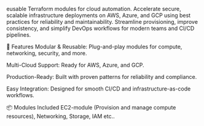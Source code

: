eusable Terraform modules for cloud automation.
Accelerate secure, scalable infrastructure deployments on AWS, Azure, and GCP using best practices for reliability and maintainability. Streamline provisioning, improve consistency, and simplify DevOps workflows for modern teams and CI/CD pipelines.

🚀 Features
Modular & Reusable: Plug-and-play modules for compute, networking, security, and more.

Multi-Cloud Support: Ready for AWS, Azure, and GCP.

Production-Ready: Built with proven patterns for reliability and compliance.

Easy Integration: Designed for smooth CI/CD and infrastructure-as-code workflows.

📦 Modules Included
EC2-module (Provision and manage compute resources), Networking, Storage, IAM etc..
